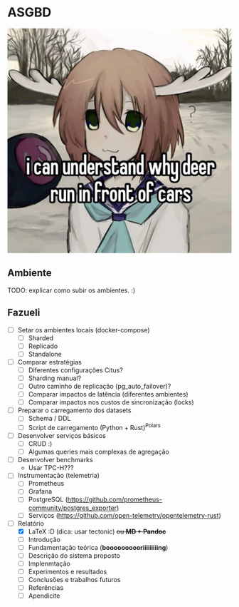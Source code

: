 # ASGBD

![Imagem séria :)](./vhevilinc.jpg)

## Ambiente

TODO: explicar como subir os ambientes. :)

## Fazueli

- [ ] Setar os ambientes locais (docker-compose)
  - [ ] Sharded
  - [ ] Replicado
  - [ ] Standalone
- [ ] Comparar estratégias
  - [ ] Diferentes configurações Citus?
  - [ ] Sharding manual?
  - [ ] Outro caminho de replicação (pg_auto_failover)?
  - [ ] Comparar impactos de latência (diferentes ambientes)
  - [ ] Comparar impactos nos custos de sincronização (locks)
- [ ] Preparar o carregamento dos datasets
  - [ ] Schema / DDL
  - [ ] Script de carregamento $(\text{Python} + \text{Rust})^{\text{Polars}}$
- [ ] Desenvolver serviços básicos
  - [ ] CRUD :)
  - [ ] Algumas queries mais complexas de agregação
- [ ] Desenvolver benchmarks
  - Usar TPC-H???
- [ ] Instrumentação (telemetria)
  - [ ] Prometheus
  - [ ] Grafana
  - [ ] PostgreSQL (<https://github.com/prometheus-community/postgres_exporter>)
  - [ ] Serviços (<https://github.com/open-telemetry/opentelemetry-rust>)
- [ ] Relatório
  - [X] LaTeX :D (dica: usar tectonic) ~~ou **MD + Pandoc**~~
  - [ ] Introdução
  - [ ] Fundamentação teórica (**boooooooooriiiiiiiiing**)
  - [ ] Descrição do sistema proposto
  - [ ] Implenmtação
  - [ ] Experimentos e resultados
  - [ ] Conclusões e trabalhos futuros
  - [ ] Referências
  - [ ] Apendicite
